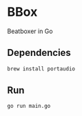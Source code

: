 # BBox

Beatboxer in Go

## Dependencies

```bash
brew install portaudio
```

## Run

```bash
go run main.go
```
